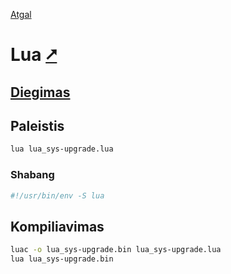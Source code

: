 [Atgal](./readme.md)

# Lua [&#x2B67;](https://www.lua.org/)

## [Diegimas](../install/lua_readme.md)

## Paleistis

```bash
lua lua_sys-upgrade.lua
```

### Shabang

```bash
#!/usr/bin/env -S lua
```

## Kompiliavimas

```bash
luac -o lua_sys-upgrade.bin lua_sys-upgrade.lua
lua lua_sys-upgrade.bin
```
